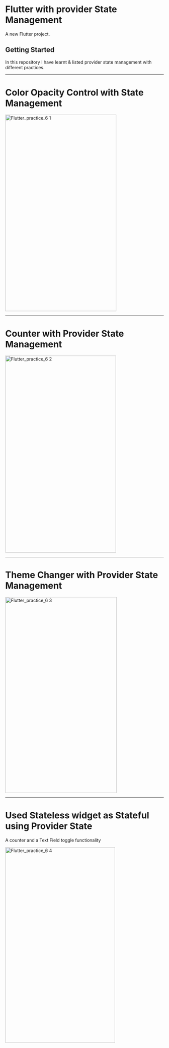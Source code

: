 # Flutter with provider State Management

A new Flutter project.

## Getting Started

In this repository I have learnt & listed provider state management with different practices.

_____________________________________________________________________________________________________________________________________________________________________________________

# Color Opacity Control with State Management

<img width="353" height="623" alt="Flutter_practice_6 1" src="https://github.com/user-attachments/assets/02ed569e-86e4-43a7-8fd5-2a4bfb73b969" />



____________________________________________________________________________________________________________________________________________________________________________________
# Counter with Provider State Management
<img width="352" height="624" alt="Flutter_practice_6 2" src="https://github.com/user-attachments/assets/1fd4d11e-db2e-463c-957b-3cf8f5619c2a" />


_________________________________________________________________________________________________________________________________________________________________________________________
# Theme Changer with Provider State Management
<img width="354" height="621" alt="Flutter_practice_6 3" src="https://github.com/user-attachments/assets/26b9ce7a-b043-4e37-87d3-a654146ad4a7" />


______________________________________________________________________________________________________________________________________________________________________________________

# Used Stateless widget as Stateful using Provider State
 A counter and a Text Field toggle functionality

<img width="349" height="620" alt="Flutter_practice_6 4" src="https://github.com/user-attachments/assets/d878a753-daab-4084-a59e-108f60ab1bd2" />



